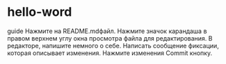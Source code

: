 # hello-word
guide Нажмите на README.mdфайл.
Нажмите  значок карандаша в правом верхнем углу окна просмотра файла для редактирования.
В редакторе, напишите немного о себе.
Написать сообщение фиксации, которая описывает изменения.
Нажмите изменения Commit кнопку.
